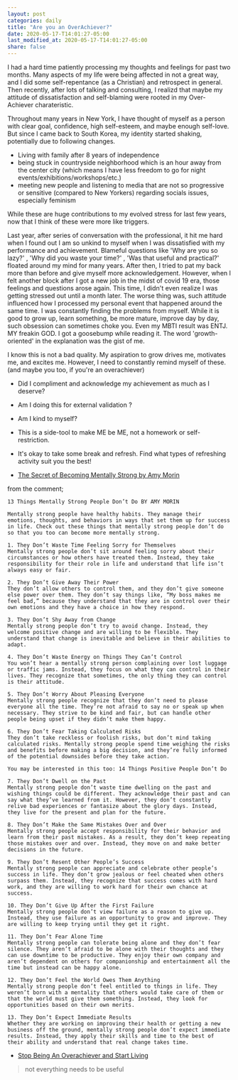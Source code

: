 ```yaml
---
layout: post
categories: daily
title: "Are you an OverAchiever?"
date: 2020-05-17-T14:01:27-05:00
last_modified_at: 2020-05-17-T14:01:27-05:00
share: false
---
```


I had a hard time patiently processing my thoughts and feelings for past two months. Many aspects of my life were being affected in not a great way, and I did some self-repentance (as a Christian) and retrospect in general.
Then recently, after lots of talking and consulting, I realizd that maybe my attitude of dissatisfaction and self-blaming were rooted in my Over-Achiever charateristic.

Throughout many years in New York, I have thought of myself as a person with clear goal, confidence, high self-esteem, and maybe enough self-love. But since I came back to South Korea, my identity started shaking, potentially due to following changes.

- Living with family after 8 years of independence
- being stuck in countryside neighborhood which is an hour away from the center city (which means I have less freedom to go for night events/exhibitions/workshops/etc.)
- meeting new people and listening to media that are not so progressive or sensitive (compared to New Yorkers) regarding socials issues, especially feminism

While these are huge contributions to my evolved stress for last few years, now that I think of these were more like triggers. 

Last year, after series of conversation with the professional, it hit me hard when I found out I am so unkind to myself when I was dissatisfied with my performance and achievement. Blameful questions like 'Why are you so lazy?' , 'Why did you waste your time?' , 'Was that useful and practical?' floated around my mind for many years. 
After then, I tried to pat my back more than before and give myself more acknowledgement. 
However, when I felt another block after I got a new job in the midst of covid 19 era, those feelings and questions arose again. This time, I didn't even realize I was getting stressed out until a month later. 
The worse thing was, such attitude influenced how I processed my personal event that happened around the same time. I was constantly finding the problems from myself. 
While it is good to grow up, learn something, be more mature, improve day by day, such obsession can sometimes choke you. 
Even my MBTI result was ENTJ. MY freakin GOD. I got a goosebump while reading it. The word 'growth-oriented' in the explanation was the gist of me.

I know this is not a bad quality. My aspiration to grow drives me, motivates me, and excites me.
However, I need to constantly remind myself of these. (and maybe you too, if you're an overachiever)
- Did I compliment and acknowledge my achievement as much as I deserve?
- Am I doing this for external validation ?
- Am I kind to myself? 
- This is a side-tool to make ME be ME, not a homework or self-restriction.
- It's okay to take some break and refresh. Find what types of refreshing activity suit you the best!


- [The Secret of Becoming Mentally Strong by Amy Morin](https://www.youtube.com/watch?v=TFbv757kup4&t=224s)

from the comment;

```
13 Things Mentally Strong People Don’t Do BY AMY MORIN

Mentally strong people have healthy habits. They manage their emotions, thoughts, and behaviors in ways that set them up for success in life. Check out these things that mentally strong people don’t do so that you too can become more mentally strong.

1. They Don’t Waste Time Feeling Sorry for Themselves
Mentally strong people don’t sit around feeling sorry about their circumstances or how others have treated them. Instead, they take responsibility for their role in life and understand that life isn’t always easy or fair.
 
2. They Don’t Give Away Their Power
They don’t allow others to control them, and they don’t give someone else power over them. They don’t say things like, “My boss makes me feel bad,” because they understand that they are in control over their own emotions and they have a choice in how they respond.

3. They Don’t Shy Away from Change
Mentally strong people don’t try to avoid change. Instead, they welcome positive change and are willing to be flexible. They understand that change is inevitable and believe in their abilities to adapt.

4. They Don’t Waste Energy on Things They Can’t Control
You won’t hear a mentally strong person complaining over lost luggage or traffic jams. Instead, they focus on what they can control in their lives. They recognize that sometimes, the only thing they can control is their attitude.

5. They Don’t Worry About Pleasing Everyone
Mentally strong people recognize that they don’t need to please everyone all the time. They’re not afraid to say no or speak up when necessary. They strive to be kind and fair, but can handle other people being upset if they didn’t make them happy.

6. They Don’t Fear Taking Calculated Risks
They don’t take reckless or foolish risks, but don’t mind taking calculated risks. Mentally strong people spend time weighing the risks and benefits before making a big decision, and they’re fully informed of the potential downsides before they take action.

You may be interested in this too: 14 Things Positive People Don’t Do

7. They Don’t Dwell on the Past
Mentally strong people don’t waste time dwelling on the past and wishing things could be different. They acknowledge their past and can say what they’ve learned from it. However, they don’t constantly relive bad experiences or fantasize about the glory days. Instead, they live for the present and plan for the future.

8. They Don’t Make the Same Mistakes Over and Over
Mentally strong people accept responsibility for their behavior and learn from their past mistakes. As a result, they don’t keep repeating those mistakes over and over. Instead, they move on and make better decisions in the future.

9. They Don’t Resent Other People’s Success
Mentally strong people can appreciate and celebrate other people’s success in life. They don’t grow jealous or feel cheated when others surpass them. Instead, they recognize that success comes with hard work, and they are willing to work hard for their own chance at success.

10. They Don’t Give Up After the First Failure
Mentally strong people don’t view failure as a reason to give up. Instead, they use failure as an opportunity to grow and improve. They are willing to keep trying until they get it right.

11. They Don’t Fear Alone Time
Mentally strong people can tolerate being alone and they don’t fear silence. They aren’t afraid to be alone with their thoughts and they can use downtime to be productive. They enjoy their own company and aren’t dependent on others for companionship and entertainment all the time but instead can be happy alone.

12. They Don’t Feel the World Owes Them Anything
Mentally strong people don’t feel entitled to things in life. They weren’t born with a mentality that others would take care of them or that the world must give them something. Instead, they look for opportunities based on their own merits.

13. They Don’t Expect Immediate Results
Whether they are working on improving their health or getting a new business off the ground, mentally strong people don’t expect immediate results. Instead, they apply their skills and time to the best of their ability and understand that real change takes time.
```

- [Stop Being An Overachiever and Start Living](https://www.youtube.com/watch?v=klHq9-hWdM0)

> not everything needs to be useful
